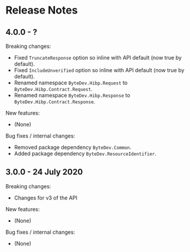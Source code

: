 # Release Notes

## 4.0.0 - ?

Breaking changes:
- Fixed `TruncateResponse` option so inline with API default (now true by default).
- Fixed `IncludeUnverified` option so inline with API default (now true by default).
- Renamed namespace `ByteDev.Hibp.Request` to `ByteDev.Hibp.Contract.Request`.
- Renamed namespace `ByteDev.Hibp.Response` to `ByteDev.Hibp.Contract.Response`.

New features:
- (None)

Bug fixes / internal changes:
- Removed package dependency `ByteDev.Common`.
- Added package dependency `ByteDev.ResourceIdentifier`.

## 3.0.0 - 24 July 2020

Breaking changes:
- Changes for v3 of the API

New features:
- (None)

Bug fixes / internal changes:
- (None)
